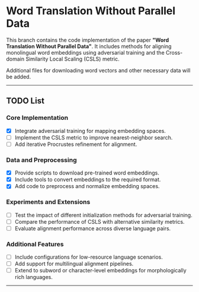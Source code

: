 # Word Translation Without Parallel Data

This branch contains the code implementation of the paper **"Word Translation Without Parallel Data"**. It includes methods for aligning monolingual word embeddings using adversarial training and the Cross-domain Similarity Local Scaling (CSLS) metric.

Additional files for downloading word vectors and other necessary data will be added.

---

## TODO List

### Core Implementation
- [x] Integrate adversarial training for mapping embedding spaces.
- [ ] Implement the CSLS metric to improve nearest-neighbor search.
- [ ] Add iterative Procrustes refinement for alignment.

### Data and Preprocessing
- [x] Provide scripts to download pre-trained word embeddings.
- [x] Include tools to convert embeddings to the required format.
- [x] Add code to preprocess and normalize embedding spaces.

### Experiments and Extensions
- [ ] Test the impact of different initialization methods for adversarial training.
- [ ] Compare the performance of CSLS with alternative similarity metrics.
- [ ] Evaluate alignment performance across diverse language pairs.

### Additional Features
- [ ] Include configurations for low-resource language scenarios.
- [ ] Add support for multilingual alignment pipelines.
- [ ] Extend to subword or character-level embeddings for morphologically rich languages.

---

